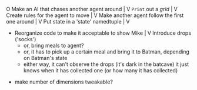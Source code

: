 O
Make an AI that chases another agent around
|
V
`Print` out a _grid_
|
V
Create rules for the agent to move
|
V
Make another agent follow the first one around
|
V
Put state in a 'state' namedtuple
|
V
* Reorganize code to make it acceptable to show Mike
|
V
Introduce drops ('socks')
    - or, bring meals to agent?
    - or, it has to pick up a certain meal and bring it to Batman,
      depending on Batman's state
    - either way, it can't observe the drops (it's dark in the batcave)
      it just knows when it has collected one (or how many it has collected)

- make number of dimensions tweakable?
